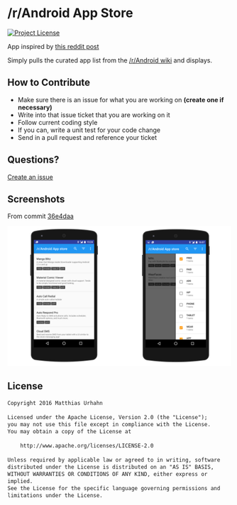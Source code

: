 # /r/Android App Store
[![Project License](https://img.shields.io/badge/license-Apache--2.0-blue.svg?style=flat-square)](LICENSE)

App inspired by [this reddit post](https://redd.it/50rafp)

Simply pulls the curated app list from the [/r/Android wiki](https://www.reddit.com/r/android/wiki/apps) and displays.

## How to Contribute
* Make sure there is an issue for what you are working on __(create one if necessary)__
* Write into that issue ticket that you are working on it
* Follow current coding style
* If you can, write a unit test for your code change
* Send in a pull request and reference your ticket

## Questions?
[Create an issue](https://github.com/d4rken/reddit-android-appstore/issues/new)

## Screenshots
From commit [36e4daa](https://github.com/d4rken/reddit-android-appstore/commit/36e4daaa4a1f9969917c3fc3833213d68c684bf4)

![](art/preview.png)

## License
```
Copyright 2016 Matthias Urhahn

Licensed under the Apache License, Version 2.0 (the "License");
you may not use this file except in compliance with the License.
You may obtain a copy of the License at

    http://www.apache.org/licenses/LICENSE-2.0

Unless required by applicable law or agreed to in writing, software
distributed under the License is distributed on an "AS IS" BASIS,
WITHOUT WARRANTIES OR CONDITIONS OF ANY KIND, either express or implied.
See the License for the specific language governing permissions and
limitations under the License.

```
